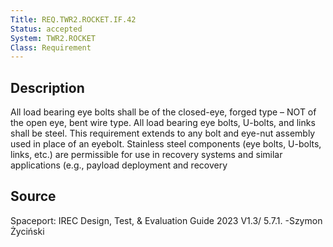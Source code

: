 ```yaml
---
Title: REQ.TWR2.ROCKET.IF.42
Status: accepted
System: TWR2.ROCKET
Class: Requirement
---
```


## Description

All load bearing eye bolts shall be of the closed-eye, forged type – NOT of the open eye, bent wire type. All load bearing eye bolts, U-bolts, and links shall be steel. This requirement extends to any bolt and eye-nut assembly used in place of an
eyebolt. Stainless steel components (eye bolts, U-bolts, links, etc.) are permissible for use in recovery systems and similar applications (e.g., payload deployment and recovery 

## Source

Spaceport: IREC Design, Test, & Evaluation Guide 2023 V1.3/ 5.7.1. -Szymon Życiński
